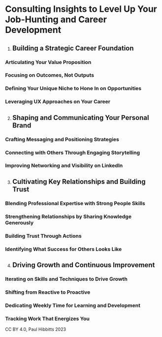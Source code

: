 # Consulting Insights to Level Up Your Job-Hunting and Career Development

1. ## Building a Strategic Career Foundation

### Articulating Your Value Proposition

### Focusing on Outcomes, Not Outputs

### Defining Your Unique Niche to Hone In on Opportunities

### Leveraging UX Approaches on Your Career

2. ## Shaping and Communicating Your Personal Brand

### Crafting Messaging and Positioning Strategies

### Connecting with Others Through Engaging Storytelling

### Improving Networking and Visibility on LinkedIn

3. ## Cultivating Key Relationships and Building Trust

### Blending Professional Expertise with Strong People Skills

### Strengthening Relationships by Sharing Knowledge Generously

### Building Trust Through Actions

### Identifying What Success for Others Looks Like

4. ## Driving Growth and Continuous Improvement

### Iterating on Skills and Techniques to Drive Growth

### Shifting from Reactive to Proactive

### Dedicating Weekly Time for Learning and Development

### Tracking Work That Energizes You

CC BY 4.0, Paul Hibbitts 2023

